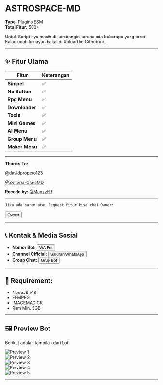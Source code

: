 # ASTROSPACE-MD

**Type:** Plugins ESM  
**Total Fitur:** 500+  

Untuk Script nya masih di kembangin karena ada beberapa yang error.  
Kalau udah lumayan bakal di Upload ke Github ini...

---

## ✨ Fitur Utama  
| **Fitur**       | **Keterangan** |
|------------------|----------------|
| **Simpel**      | ✅              |
| **No Button**   | ✅              |
| **Rpg Menu**    | ✅              |
| **Downloader**  | ✅              |
| **Tools**       | ✅              |
| **Mini Games**  | ✅              |
| **AI Menu**     | ✅              |
| **Group Menu**  | ✅              |
| **Maker Menu**  | ✅              |

---

**Thanks To:**

[@davidpropero123](https://github.com/davidprospero123)

[@Zeltoria-ClaraMD](https://github.com/Zeltoria/Clara-MD)

**Recode by:**
[@ManzzFR](https://github.com/ManzzFR)  

---

`Jika ada saran atau Request fitur bisa chat Owner:`

<a href="https://wa.me/19419318284" target="_blank"><button>Owner</button></a>

---

## 📞 **Kontak & Media Sosial**  
- **Nomor Bot:** <a href="https://wa.me/62857059457516" target="_blank"><button>WA Bot</button></a>
- **Channel Official:** <a href="https://whatsapp.com/channel/0029VaMwHM2JJhzOZyd1i737" target="_blank"><button>Saluran WhatsApp</button></a>
- **Group Chat:** <a href="https://chat.whatsapp.com/Gtcectx7SUcAy21Rk4s851" target="_blank"><button>Grup Bot</button></a>

---

## 📝 **Requirement**:
- NodeJS v18
- FFMPEG
- IMAGEMAGICK
- Ram Min. 5GB


---

## 🖼️ **Preview Bot**
Berikut adalah tampilan dari bot:

![Preview 1](YOUR_IMAGE_URL_1)  
![Preview 2](YOUR_IMAGE_URL_2)  
![Preview 3](YOUR_IMAGE_URL_3)  
![Preview 4](YOUR_IMAGE_URL_4)  
![Preview 5](YOUR_IMAGE_URL_5)

---
